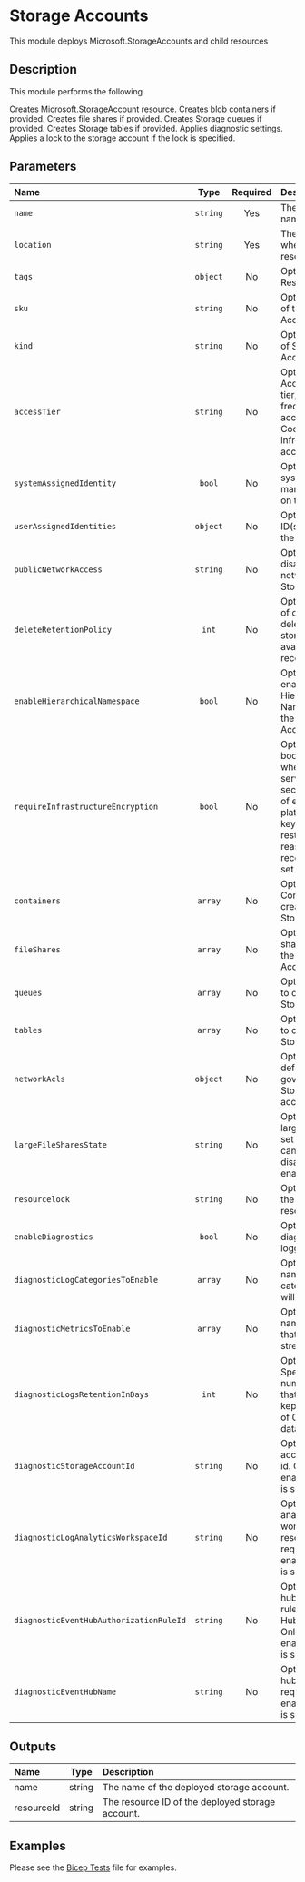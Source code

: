 # Storage Accounts

This module deploys Microsoft.StorageAccounts and child resources

## Description

This module performs the following

Creates Microsoft.StorageAccount resource.
Creates blob containers if provided.
Creates file shares if provided.
Creates Storage queues if provided.
Creates Storage tables if provided.
Applies diagnostic settings.
Applies a lock to the storage account if the lock is specified.

## Parameters

| Name                                    | Type     | Required | Description                                                                                                                                                                                               |
| :-------------------------------------- | :------: | :------: | :-------------------------------------------------------------------------------------------------------------------------------------------------------------------------------------------------------- |
| `name`                                  | `string` | Yes      | The resource name.                                                                                                                                                                                        |
| `location`                              | `string` | Yes      | The geo-location where the resource lives.                                                                                                                                                                |
| `tags`                                  | `object` | No       | Optional. Resource tags.                                                                                                                                                                                  |
| `sku`                                   | `string` | No       | Optional. The sku of the Storage Account.                                                                                                                                                                 |
| `kind`                                  | `string` | No       | Optional. The kind of Storage Account.                                                                                                                                                                    |
| `accessTier`                            | `string` | No       | Optional. Storage Account access tier, Hot for frequently accessed data or Cool for infrequently accessed data.                                                                                           |
| `systemAssignedIdentity`                | `bool`   | No       | Optional. Enables system assigned managed identity on the resource.                                                                                                                                       |
| `userAssignedIdentities`                | `object` | No       | Optional. The ID(s) to assign to the resource.                                                                                                                                                            |
| `publicNetworkAccess`                   | `string` | No       | Optional. Allow or disallow public network access to Storage Account.                                                                                                                                     |
| `deleteRetentionPolicy`                 | `int`    | No       | Optional. Amount of days the soft deleted data is stored and available for recovery.                                                                                                                      |
| `enableHierarchicalNamespace`           | `bool`   | No       | Optional. If true, enables Hierarchical Namespace for the Storage Account.                                                                                                                                |
| `requireInfrastructureEncryption`       | `bool`   | No       | Optional. A boolean indicating whether or not the service applies a secondary layer of encryption with platform managed keys for data at rest. For security reasons, it is recommended to set it to true. |
| `containers`                            | `array`  | No       | Optional. Containers to create in the Storage Account.                                                                                                                                                    |
| `fileShares`                            | `array`  | No       | Optional. Files shares to create in the Storage Account.                                                                                                                                                  |
| `queues`                                | `array`  | No       | Optional. Queue to create in the Storage Account.                                                                                                                                                         |
| `tables`                                | `array`  | No       | Optional. Tables to create in the Storage Account.                                                                                                                                                        |
| `networkAcls`                           | `object` | No       | Optional. Rule definitions governing the Storage network access.                                                                                                                                          |
| `largeFileSharesState`                  | `string` | No       | Optional. Allow large file shares if set to Enabled. It cannot be disabled once it is enabled.                                                                                                            |
| `resourcelock`                          | `string` | No       | Optional. Specify the type of resource lock.                                                                                                                                                              |
| `enableDiagnostics`                     | `bool`   | No       | Optional. Enable diagnostic logging.                                                                                                                                                                      |
| `diagnosticLogCategoriesToEnable`       | `array`  | No       | Optional. The name of log categories that will be streamed.                                                                                                                                               |
| `diagnosticMetricsToEnable`             | `array`  | No       | Optional. The name of metrics that will be streamed.                                                                                                                                                      |
| `diagnosticLogsRetentionInDays`         | `int`    | No       | Optional. Specifies the number of days that logs will be kept for; a value of 0 will retain data indefinitely.                                                                                            |
| `diagnosticStorageAccountId`            | `string` | No       | Optional. Storage account resource id. Only required if enableDiagnostics is set to true.                                                                                                                 |
| `diagnosticLogAnalyticsWorkspaceId`     | `string` | No       | Optional. Log analytics workspace resource id. Only required if enableDiagnostics is set to true.                                                                                                         |
| `diagnosticEventHubAuthorizationRuleId` | `string` | No       | Optional. Event hub authorization rule for the Event Hubs namespace. Only required if enableDiagnostics is set to true.                                                                                   |
| `diagnosticEventHubName`                | `string` | No       | Optional. Event hub name. Only required if enableDiagnostics is set to true.                                                                                                                              |

## Outputs

| Name       | Type   | Description                                      |
| :--------- | :----: | :----------------------------------------------- |
| name       | string | The name of the deployed storage account.        |
| resourceId | string | The resource ID of the deployed storage account. |

## Examples

Please see the [Bicep Tests](test/main.test.bicep) file for examples.